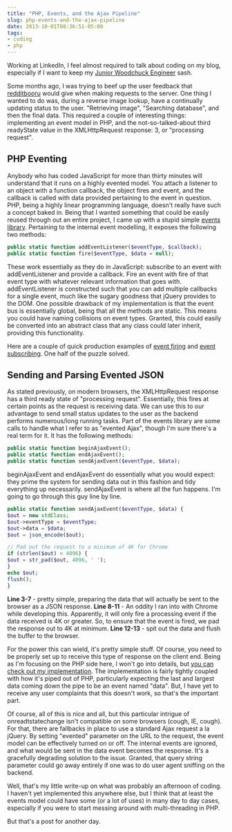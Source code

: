 ```yaml
---
title: "PHP, Events, and the Ajax Pipeline"
slug: php-events-and-the-ajax-pipeline
date: 2013-10-01T08:36:51-05:00
tags:
- coding
- php
---
```

Working at LinkedIn, I feel almost required to talk about coding on my blog, especially if I want to keep my [Junior Woodchuck Engineer](http://i.imgur.com/8ALLwfP.jpg) sash.

Some months ago, I was trying to beef up the user feedback that [redditbooru](http://awwnime.redditbooru.com/) would give when making requests to the server. One thing I wanted to do was, during a reverse image lookup, have a continually updating status to the user. "Retrieving image", "Searching database", and then the final data. This required a couple of interesting things: implementing an event model in PHP, and the not-so-talked-about third readyState value in the XMLHttpRequest response: 3, or "processing request".

## PHP Eventing

Anybody who has coded JavaScript for more than thirty minutes will understand that it runs on a highly evented model. You attach a listener to an object with a function callback, the object fires and event, and the callback is called with data provided pertaining to the event in question. PHP, being a highly linear programming language, doesn't really have such a concept baked in. Being that I wanted something that could be easily reused through out an entire project, I came up with a stupid simple [events library](https://github.com/dxprog/reddit-booru/blob/master/lib/events.php). Pertaining to the internal event modelling, it exposes the following two methods:

```php
public static function addEventListener($eventType, $callback);
public static function fire($eventType, $data = null);
```

These work essentially as they do in JavaScript: subscribe to an event with addEventListener and provide a callback. Fire an event with fire of that event type with whatever relevant information that goes with. addEventListener is constructed such that you can add multiple callbacks for a single event, much like the sugary goodness that jQuery provides to the DOM. One possible drawback of my implementation is that the event bus is essentially global, being that all the methods are static. This means you could have naming collisions on event types. Granted, this could easily be converted into an abstract class that any class could later inherit, providing this functionality.

Here are a couple of quick production examples of [event firing](https://github.com/dxprog/reddit-booru/blob/master/api/image.php#L215) and [event subscribing](https://github.com/dxprog/reddit-booru/blob/master/controller/images.php#L199). One half of the puzzle solved.

## Sending and Parsing Evented JSON
As stated previously, on modern browsers, the XMLHttpRequest response has a third ready state of "processing request". Essentially, this fires at certain points as the request is receiving data. We can use this to our advantage to send small status updates to the user as the backend performs numerous/long running tasks. Part of the events library are some calls to handle what I refer to as "evented Ajax", though I'm sure there's a real term for it. It has the following methods:

```php
public static function beginAjaxEvent();
public static function endAjaxEvent();
public static function sendAjaxEvent($eventType, $data);
```

beginAjaxEvent and endAjaxEvent do essentially what you would expect: they prime the system for sending data out in this fashion and tidy everything up necessarily. sendAjaxEvent is where all the fun happens. I'm going to go through this guy line by line.

```php
public static function sendAjaxEvent($eventType, $data) {
$out = new stdClass;
$out->eventType = $eventType;
$out->data = $data;
$out = json_encode($out);

// Pad out the request to a minimum of 4K for Chrome
if (strlen($out) < 4096) {
$out = str_pad($out, 4096, ' ');
}
echo $out;
flush();
}
```

**Line 3-7** - pretty simple, preparing the data that will actually be sent to the browser as a JSON response.
**Line 8-11** - An oddity I ran into with Chrome while developing this. Apparently, it will only fire a processing event if the data received is 4K or greater. So, to ensure that the event is fired, we pad the response out to 4K at minimum.
**Line 12-13** - spit out the data and flush the buffer to the browser.

For the power this can wield, it's pretty simple stuff. Of course, you need to be properly set up to receive this type of response on the client end. Being as I'm focusing on the PHP side here, I won't go into details, but [you can check out my implementation](https://github.com/dxprog/reddit-booru/blob/master/view/js/scripts.js#L78). The implementation is fairly tightly coupled with how it's piped out of PHP, particularly expecting the last and largest data coming down the pipe to be an event named "data". But, I have yet to receive any user complaints that this doesn't work, so that's the important part.

Of course, all of this is nice and all, but this particular intrigue of onreadtstatechange isn't compatible on some browsers (cough, IE, cough). For that, there are fallbacks in place to use a standard Ajax request a la jQuery. By setting "evented" parameter on the URL to the request, the event model can be effectively turned on or off. The internal events are ignored, and what would be sent in the data event becomes the response. It's a gracefully degrading solution to the issue. Granted, that query string parameter could go away entirely if one was to do user agent sniffing on the backend.

Well, that's my little write-up on what was probably an afternoon of coding. I haven't yet implemented this anywhere else, but I think that at least the events model could have some (or a lot of uses) in many day to day cases, especially if you were to start messing around with multi-threading in PHP.

But that's a post for another day.
